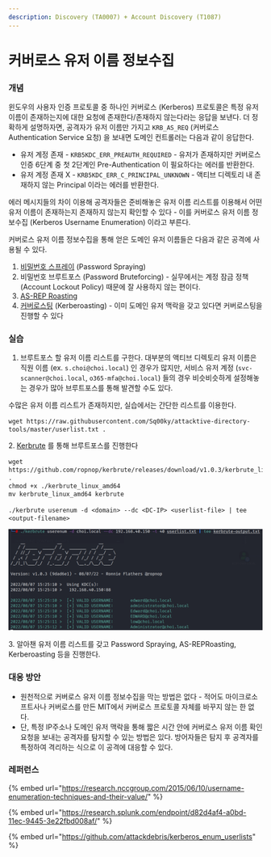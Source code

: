 ```yaml
---
description: Discovery (TA0007) + Account Discovery (T1087)
---
```


# 커버로스 유저 이름 정보수집

### 개념&#x20;

윈도우의 사용자 인증 프로토콜 중 하나인 커버로스 (Kerberos) 프로토콜은 특정 유저 이름이 존재하는지에 대한 요청에 존재한다/존재하지 않는다라는 응답을 보낸다. 더 정확하게 설명하자면, 공격자가 유저 이름만 가지고 `KRB_AS_REQ` (커버로스 Authentication Service 요청) 을 보내면 도메인 컨트롤러는 다음과 같이 응답한다.

* 유저 계정 존재 - `KRB5KDC_ERR_PREAUTH_REQUIRED` - 유저가 존재하지만 커버로스 인증 6단계 중 첫 2단계인 Pre-Authentication 이 필요하다는 에러를 반환한다.&#x20;
* 유저 계정 존재 X - `KRB5KDC_ERR_C_PRINCIPAL_UNKNOWN` - 액티브 디렉토리 내 존재하지 않는 Principal 이라는 에러를 반환한다.&#x20;

에러 메시지들의 차이 이용해 공격자들은 준비해놓은 유저 이름 리스트를 이용해서 어떤 유저 이름이 존재하는지 존재하지 않는지 확인할 수 있다 - 이를 커버로스 유저 이름 정보수집 (Kerberos Username Enumeration) 이라고 부른다.&#x20;

커버로스 유저 이름 정보수집을 통해 얻은 도메인 유저 이름들은 다음과 같은 공격에 사용될 수 있다.&#x20;

1. [비밀번호 스프레이](../credential-access/password-spraying.md) (Password Spraying)&#x20;
2. 비밀번호 브루트포스 (Password Bruteforcing) - 실무에서는 계정 잠금 정책 (Account Lockout Policy) 때문에 잘 사용하지 않는 편이다.&#x20;
3. [AS-REP Roasting](../credential-access/kerberos/as-rep-roasting.md)&#x20;
4. [커버로스팅](../credential-access/kerberos/kerberoasting.md) (Kerberoasting) - 이미 도메인 유저 맥락을 갖고 있다면 커버로스팅을 진행할 수 있다 &#x20;

### 실습&#x20;

1. 브루트포스 할 유저 이름 리스트를 구한다. 대부분의 액티브 디렉토리 유저 이름은 직원 이름 (ex. `s.choi@choi.local`) 인 경우가 많지만, 서비스 유저 계정 (`svc-scanner@choi.local`, `o365-mfa@choi.local`) 들의 경우 비슷비슷하게 설정해놓는 경우가 많아 브루트포스를 통해 발견할 수도 있다.&#x20;

수많은 유저 이름 리스트가 존재하지만, 실습에서는 간단한 리스트를 이용한다.&#x20;

```
wget https://raw.githubusercontent.com/Sq00ky/attacktive-directory-tools/master/userlist.txt .
```

&#x20;2\. [Kerbrute](https://github.com/ropnop/kerbrute) 를 통해 브루트포스를 진행한다&#x20;

```
wget https://github.com/ropnop/kerbrute/releases/download/v1.0.3/kerbrute_linux_amd64 .
chmod +x ./kerbrute_linux_amd64
mv kerbrute_linux_amd64 kerbrute

./kerbrute userenum -d <domain> --dc <DC-IP> <userlist-file> | tee <output-filename> 
```

![](<../.gitbook/assets/image (4) (1).png>)

3\. 알아챈 유저 이름 리스트를 갖고 Password Spraying, AS-REPRoasting, Kerberoasting 등을 진행한다.&#x20;

### 대응 방안&#x20;

* 원천적으로 커버로스 유저 이름 정보수집을 막는 방법은 없다 - 적어도 마이크로소프트사나 커버로스를 만든 MIT에서 커버로스 프로토콜 자체를 바꾸지 않는 한 없다.&#x20;
* 단, 특정 IP주소나 도메인 유저 맥락을 통해 짧은 시간 안에 커버로스 유저 이름 확인 요청을 보내는 공격자를 탐지할 수 있는 방법은 있다. 방어자들은 탐지 후 공격자를 특정하여 격리하는 식으로 이 공격에 대응할 수 있다.&#x20;





### 레퍼런스&#x20;

{% embed url="https://research.nccgroup.com/2015/06/10/username-enumeration-techniques-and-their-value/" %}

{% embed url="https://research.splunk.com/endpoint/d82d4af4-a0bd-11ec-9445-3e22fbd008af/" %}

{% embed url="https://github.com/attackdebris/kerberos_enum_userlists" %}
